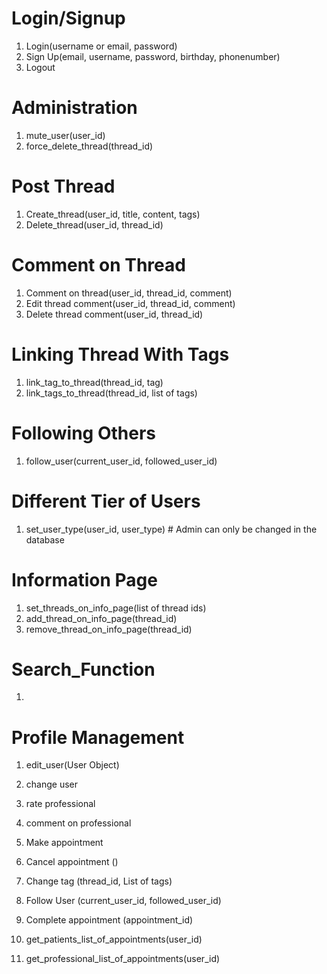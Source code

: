 
# Login/Signup
1. Login(username or email, password)
2. Sign Up(email, username, password, birthday, phonenumber)
3. Logout 

# Administration
1. mute_user(user_id)
2. force_delete_thread(thread_id)

# Post Thread
1. Create_thread(user_id, title, content, tags)
2. Delete_thread(user_id, thread_id)

# Comment on Thread
1. Comment on thread(user_id, thread_id, comment)
2. Edit thread comment(user_id, thread_id, comment)
3. Delete thread comment(user_id, thread_id)

# Linking Thread With Tags
1. link_tag_to_thread(thread_id, tag)
2. link_tags_to_thread(thread_id, list of tags)

# Following Others
1. follow_user(current_user_id, followed_user_id)

# Different Tier of Users
1. set_user_type(user_id, user_type) # Admin can only be changed in the database

# Information Page
1. set_threads_on_info_page(list of thread ids)
2. add_thread_on_info_page(thread_id)
3. remove_thread_on_info_page(thread_id)

# Search_Function
1.

# Profile Management
1. edit_user(User Object)

9. change user
10. rate professional
11. comment on professional
12. Make appointment
13. Cancel appointment ()
14. Change tag (thread_id, List of tags)
15. Follow User (current_user_id, followed_user_id)
16. Complete appointment (appointment_id)
17. get_patients_list_of_appointments(user_id)
18. get_professional_list_of_appointments(user_id)

